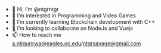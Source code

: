 - 👋 Hi, I’m @ntgrntgr
- 👀 I’m interested in Programming and Video Games
- 🌱 I’m currently learning Blockchain development with C++
- 💞️ I’m looking to collaborate on NodeJs and Vuejs
- 📫 How to reach me a.ntigurirwa@eagles.oc.edu/ntgrsavage@gmail.com

<!---
ntgrntgr/ntgrntgr is a ✨ special ✨ repository because its `README.md` (this file) appears on your GitHub profile.
You can click the Preview link to take a look at your changes.
--->

